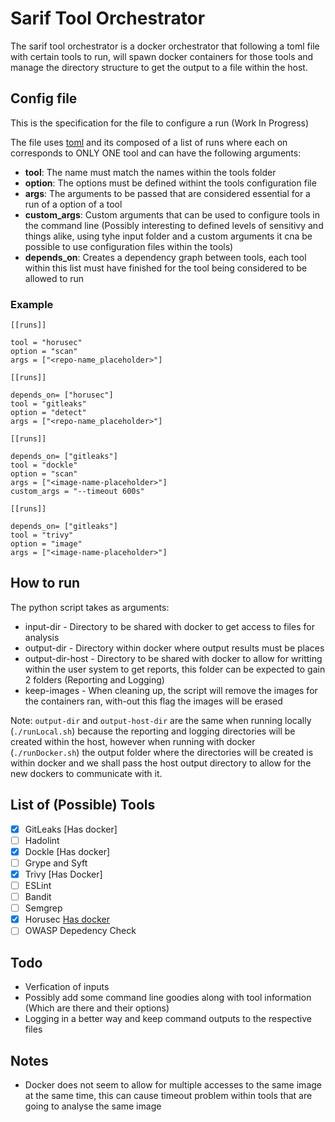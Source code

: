 # Sarif Tool Orchestrator

The sarif tool orchestrator is a docker orchestrator that following a toml file with certain tools to run, will spawn docker containers for those tools and manage the directory structure to get the output to a file within the host.

## Config file

This is the specification for the file to configure a run (Work In Progress)

The file uses [toml](https://toml.io/en/) and its composed of a list of runs where each on corresponds to ONLY ONE tool and can have the following arguments:

- **tool**: The name must match the names within the tools folder
- **option**: The options must be defined withint the tools configuration file
- **args**: The arguments to be passed that are considered essential for a run of a option of a tool
- **custom_args**: Custom arguments that can be used to configure tools in the command line (Possibly interesting to defined levels of sensitivy and things alike, using tyhe input folder and a custom arguments it cna be possible to use configuration files within the tools)
- **depends_on**: Creates a dependency graph between tools, each tool within this list must have finished for the tool being considered to be allowed to run

### Example

```
[[runs]]

tool = "horusec"
option = "scan"
args = ["<repo-name_placeholder>"]

[[runs]]

depends_on= ["horusec"]
tool = "gitleaks"
option = "detect"
args = ["<repo-name_placeholder>"]

[[runs]]

depends_on= ["gitleaks"]
tool = "dockle"
option = "scan"
args = ["<image-name-placeholder>"]
custom_args = "--timeout 600s"

[[runs]]

depends_on= ["gitleaks"]
tool = "trivy"
option = "image"
args = ["<image-name-placeholder>"]
```

## How to run

The python script takes as arguments:

- input-dir - Directory to be shared with docker to get access to files for analysis
- output-dir - Directory within docker where output results must be places
- output-dir-host - Directory to be shared with docker to allow for writting within the user system to get reports, this folder can be expected to gain 2 folders (Reporting and Logging)
- keep-images - When cleaning up, the script will remove the images for the containers ran, with-out this flag the images will be erased

Note: `output-dir` and `output-host-dir` are the same when running locally (`./runLocal.sh`) because the reporting and logging directories will be created within the host, however when running with docker (`./runDocker.sh`) the output folder where the directories will be created is within docker and we shall pass the host output directory to allow for the new dockers to communicate with it.

## List of (Possible) Tools

- [x] GitLeaks [Has docker]
- [ ] Hadolint
- [x] Dockle [Has docker]
- [ ] Grype and Syft
- [x] Trivy [Has Docker]
- [ ] ESLint
- [ ] Bandit
- [ ] Semgrep
- [x] Horusec [Has docker](https://docs.horusec.io/docs/cli/installation/#installation-via-docker-image)
- [ ] OWASP Depedency Check

## Todo

- Verfication of inputs
- Possibly add some command line goodies along with tool information (Which are there and their options)
- Logging in a better way and keep command outputs to the respective files

## Notes

- Docker does not seem to allow for multiple accesses to the same image at the same time, this can cause timeout problem within tools that are going to analyse the same image